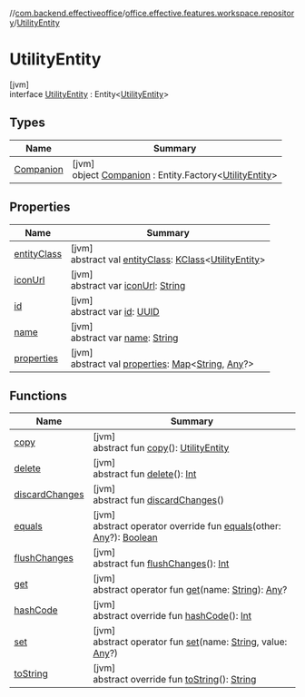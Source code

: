 //[com.backend.effectiveoffice](../../../index.md)/[office.effective.features.workspace.repository](../index.md)/[UtilityEntity](index.md)

# UtilityEntity

[jvm]\
interface [UtilityEntity](index.md) : Entity&lt;[UtilityEntity](index.md)&gt;

## Types

| Name | Summary |
|---|---|
| [Companion](-companion/index.md) | [jvm]<br>object [Companion](-companion/index.md) : Entity.Factory&lt;[UtilityEntity](index.md)&gt; |

## Properties

| Name | Summary |
|---|---|
| [entityClass](../-workspace-zone-entity/index.md#-361794977%2FProperties%2F-1216412040) | [jvm]<br>abstract val [entityClass](../-workspace-zone-entity/index.md#-361794977%2FProperties%2F-1216412040): [KClass](https://kotlinlang.org/api/latest/jvm/stdlib/kotlin.reflect/-k-class/index.html)&lt;[UtilityEntity](index.md)&gt; |
| [iconUrl](icon-url.md) | [jvm]<br>abstract var [iconUrl](icon-url.md): [String](https://kotlinlang.org/api/latest/jvm/stdlib/kotlin/-string/index.html) |
| [id](id.md) | [jvm]<br>abstract var [id](id.md): [UUID](https://docs.oracle.com/javase/8/docs/api/java/util/UUID.html) |
| [name](name.md) | [jvm]<br>abstract var [name](name.md): [String](https://kotlinlang.org/api/latest/jvm/stdlib/kotlin/-string/index.html) |
| [properties](../-workspace-zone-entity/index.md#-795754829%2FProperties%2F-1216412040) | [jvm]<br>abstract val [properties](../-workspace-zone-entity/index.md#-795754829%2FProperties%2F-1216412040): [Map](https://kotlinlang.org/api/latest/jvm/stdlib/kotlin.collections/-map/index.html)&lt;[String](https://kotlinlang.org/api/latest/jvm/stdlib/kotlin/-string/index.html), [Any](https://kotlinlang.org/api/latest/jvm/stdlib/kotlin/-any/index.html)?&gt; |

## Functions

| Name | Summary |
|---|---|
| [copy](../-workspace-zone-entity/index.md#-1367681679%2FFunctions%2F-1216412040) | [jvm]<br>abstract fun [copy](../-workspace-zone-entity/index.md#-1367681679%2FFunctions%2F-1216412040)(): [UtilityEntity](index.md) |
| [delete](../-workspace-zone-entity/index.md#1585744315%2FFunctions%2F-1216412040) | [jvm]<br>abstract fun [delete](../-workspace-zone-entity/index.md#1585744315%2FFunctions%2F-1216412040)(): [Int](https://kotlinlang.org/api/latest/jvm/stdlib/kotlin/-int/index.html) |
| [discardChanges](../-workspace-zone-entity/index.md#-2020748447%2FFunctions%2F-1216412040) | [jvm]<br>abstract fun [discardChanges](../-workspace-zone-entity/index.md#-2020748447%2FFunctions%2F-1216412040)() |
| [equals](../-workspace-zone-entity/index.md#-1739296901%2FFunctions%2F-1216412040) | [jvm]<br>abstract operator override fun [equals](../-workspace-zone-entity/index.md#-1739296901%2FFunctions%2F-1216412040)(other: [Any](https://kotlinlang.org/api/latest/jvm/stdlib/kotlin/-any/index.html)?): [Boolean](https://kotlinlang.org/api/latest/jvm/stdlib/kotlin/-boolean/index.html) |
| [flushChanges](../-workspace-zone-entity/index.md#-1059296249%2FFunctions%2F-1216412040) | [jvm]<br>abstract fun [flushChanges](../-workspace-zone-entity/index.md#-1059296249%2FFunctions%2F-1216412040)(): [Int](https://kotlinlang.org/api/latest/jvm/stdlib/kotlin/-int/index.html) |
| [get](../-workspace-zone-entity/index.md#1251116358%2FFunctions%2F-1216412040) | [jvm]<br>abstract operator fun [get](../-workspace-zone-entity/index.md#1251116358%2FFunctions%2F-1216412040)(name: [String](https://kotlinlang.org/api/latest/jvm/stdlib/kotlin/-string/index.html)): [Any](https://kotlinlang.org/api/latest/jvm/stdlib/kotlin/-any/index.html)? |
| [hashCode](../-workspace-zone-entity/index.md#-265530613%2FFunctions%2F-1216412040) | [jvm]<br>abstract override fun [hashCode](../-workspace-zone-entity/index.md#-265530613%2FFunctions%2F-1216412040)(): [Int](https://kotlinlang.org/api/latest/jvm/stdlib/kotlin/-int/index.html) |
| [set](../-workspace-zone-entity/index.md#267402869%2FFunctions%2F-1216412040) | [jvm]<br>abstract operator fun [set](../-workspace-zone-entity/index.md#267402869%2FFunctions%2F-1216412040)(name: [String](https://kotlinlang.org/api/latest/jvm/stdlib/kotlin/-string/index.html), value: [Any](https://kotlinlang.org/api/latest/jvm/stdlib/kotlin/-any/index.html)?) |
| [toString](../-workspace-zone-entity/index.md#-443696678%2FFunctions%2F-1216412040) | [jvm]<br>abstract override fun [toString](../-workspace-zone-entity/index.md#-443696678%2FFunctions%2F-1216412040)(): [String](https://kotlinlang.org/api/latest/jvm/stdlib/kotlin/-string/index.html) |

